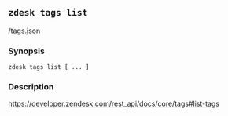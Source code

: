 ## `zdesk tags list`

/tags.json

### Synopsis

    zdesk tags list [ ... ]

### Description

https://developer.zendesk.com/rest_api/docs/core/tags#list-tags

